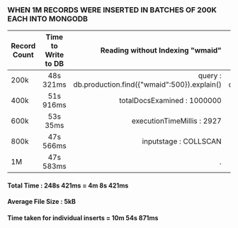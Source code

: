 ### WHEN 1M RECORDS WERE INSERTED IN BATCHES OF 200K EACH INTO MONGODB

| Record Count  | Time to Write to DB | Reading without Indexing "wmaid" | Reading with Indexing "wmaid"
| ------------- |:-------------:| -----:| -------: |
| 200k      | 48s 321ms | query : db.production.find({"wmaid":500}).explain() | query : db.production.find({"wmaid":500}).explain() |
| 400k      | 51s 916ms     |   totalDocsExamined : 1000000 | totalDocsExamined : 1 |
| 600k      | 53s 35ms     |    executionTimeMillis : 2927 | executionTimeMillis : 11 |
| 800k      | 47s 566ms | inputstage : COLLSCAN | inputstage : IXSCAN |
| 1M        | 47s 583ms | . | . |

#### Total Time : 248s 421ms = 4m 8s 421ms
#### Average File Size : 5kB

#### Time taken for individual inserts = 10m 54s 871ms
